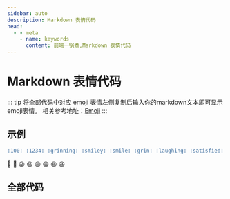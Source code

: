 ```yaml
---
sidebar: auto
description: Markdown 表情代码
head:
  - - meta
    - name: keywords
      content: 前端一锅煮,Markdown 表情代码
---
```


# Markdown 表情代码

::: tip
将全部代码中对应 emoji 表情左侧复制后输入你的markdown文本即可显示emoji表情。
相关参考地址：[Emoji](https://github.com/markdown-it/markdown-it-emoji/blob/master/lib/data/full.json)
:::

## 示例

``` md
:100: :1234: :grinning: :smiley: :smile: :grin: :laughing: :satisfied:
```

:100: :1234: :grinning: :smiley: :smile: :grin: :laughing: :satisfied:

## 全部代码

<vEmoji/>